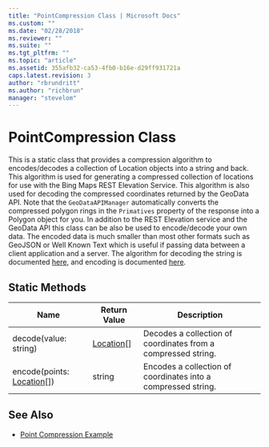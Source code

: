 ```yaml
---
title: "PointCompression Class | Microsoft Docs"
ms.custom: ""
ms.date: "02/28/2018"
ms.reviewer: ""
ms.suite: ""
ms.tgt_pltfrm: ""
ms.topic: "article"
ms.assetid: 355afb32-ca53-4fb0-b16e-d29ff931721a
caps.latest.revision: 3
author: "rbrundritt"
ms.author: "richbrun"
manager: "stevelom"
---
```

# PointCompression Class
This is a static class that provides a compression algorithm to encodes/decodes a collection of Location objects into a string and back. This algorithm is used for generating a compressed collection of locations for use with the Bing Maps REST Elevation Service. This algorithm is also used for decoding the compressed coordinates returned by the GeoData API. Note that the `GeoDataAPIManager` automatically converts the compressed polygon rings in the `Primatives` property of the response into a Polygon object for you. In addition to the REST Elevation service and the GeoData API this class can be also be used to encode/decode your own data. The encoded data is much smaller than most other formats such as GeoJSON or Well Known Text which is useful if passing data between a client application and a server. The algorithm for decoding the string is documented [here](Geodata%20API%20\(Preview\).xml), and encoding is documented [here](../rest-services/point-compression-algorithm.md).

## Static Methods

| Name                  | Return Value | Description                                                   |
|-----------------------------|--------------|---------------------------------------------------------------|
| decode(value: string)        | [Location](Location%20Class.md)\[\] | Decodes a collection of coordinates from a compressed string. |
| encode(points: [Location](Location%20Class.md)\[\]) | string       | Encodes a collection of coordinates into a compressed string. |

## See Also

* [Point Compression Example](../v8-web-control/point-compression-example.md)